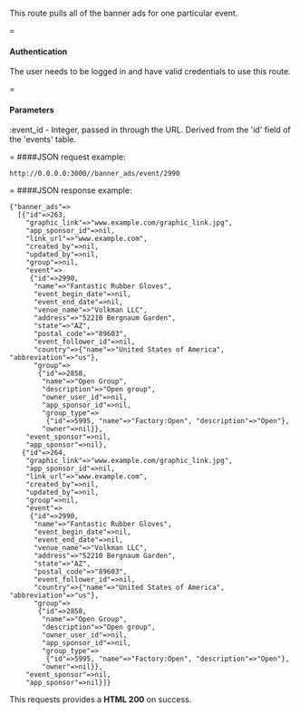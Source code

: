This route pulls all of the banner ads for one particular event.

=
#### Authentication

The user needs to be logged in and have valid credentials to use this route.

=
#### Parameters

:event_id - Integer, passed in through the URL. Derived from the 'id' field of the 'events' table.

=
####JSON request example:
```
http://0.0.0.0:3000//banner_ads/event/2990
```

=
####JSON response example:
```
{"banner_ads"=>
  [{"id"=>263,
    "graphic_link"=>"www.example.com/graphic_link.jpg",
    "app_sponsor_id"=>nil,
    "link_url"=>"www.example.com",
    "created_by"=>nil,
    "updated_by"=>nil,
    "group"=>nil,
    "event"=>
     {"id"=>2990,
      "name"=>"Fantastic Rubber Gloves",
      "event_begin_date"=>nil,
      "event_end_date"=>nil,
      "venue_name"=>"Volkman LLC",
      "address"=>"52210 Bergnaum Garden",
      "state"=>"AZ",
      "postal_code"=>"89603",
      "event_follower_id"=>nil,
      "country"=>{"name"=>"United States of America", "abbreviation"=>"us"},
      "group"=>
       {"id"=>2858,
        "name"=>"Open Group",
        "description"=>"Open group",
        "owner_user_id"=>nil,
        "app_sponsor_id"=>nil,
        "group_type"=>
         {"id"=>5995, "name"=>"Factory:Open", "description"=>"Open"},
        "owner"=>nil}},
    "event_sponsor"=>nil,
    "app_sponsor"=>nil},
   {"id"=>264,
    "graphic_link"=>"www.example.com/graphic_link.jpg",
    "app_sponsor_id"=>nil,
    "link_url"=>"www.example.com",
    "created_by"=>nil,
    "updated_by"=>nil,
    "group"=>nil,
    "event"=>
     {"id"=>2990,
      "name"=>"Fantastic Rubber Gloves",
      "event_begin_date"=>nil,
      "event_end_date"=>nil,
      "venue_name"=>"Volkman LLC",
      "address"=>"52210 Bergnaum Garden",
      "state"=>"AZ",
      "postal_code"=>"89603",
      "event_follower_id"=>nil,
      "country"=>{"name"=>"United States of America", "abbreviation"=>"us"},
      "group"=>
       {"id"=>2858,
        "name"=>"Open Group",
        "description"=>"Open group",
        "owner_user_id"=>nil,
        "app_sponsor_id"=>nil,
        "group_type"=>
         {"id"=>5995, "name"=>"Factory:Open", "description"=>"Open"},
        "owner"=>nil}},
    "event_sponsor"=>nil,
    "app_sponsor"=>nil}]}
```

This requests provides a <strong>HTML 200</strong> on success.